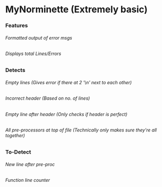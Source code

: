 # MyNorminette (Extremely basic)
### Features
###### Formatted output of error msgs
###### Displays total Lines/Errors

### Detects
###### Empty lines (Gives error if there at 2 '\n' next to each other)
###### Incorrect header (Based on no. of lines)
###### Empty line after header (Only checks if header is perfect)
###### All pre-processors at top of file (Technically only makes sure they're all together)

### To-Detect
###### New line after pre-proc
###### Function line counter

